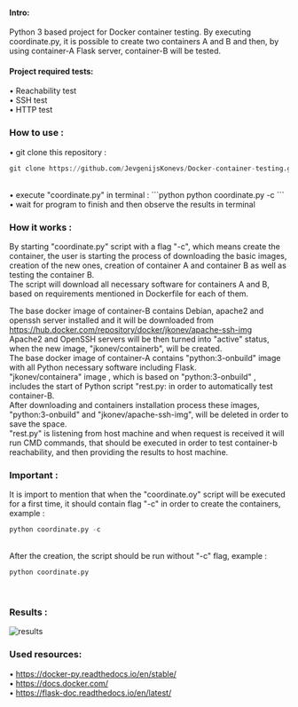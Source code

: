#### Intro:</br>

Python 3 based project for Docker container testing. By executing coordinate.py, it is possible to create two containers A and B and then, by using container-A Flask server, container-B will be tested.</br>

#### Project required tests:</br>

• Reachability test</br>
• SSH test</br>
• HTTP test</br>

### How to use : </br>

• git clone this repository :
```python
git clone https://github.com/JevgenijsKonevs/Docker-container-testing.git
```
</br>
• execute "coordinate.py" in terminal : 
```python
python coordinate.py -c
```
</br>
• wait for program to finish and then observe the results in terminal</br>

### How it works : </br>

By starting "coordinate.py" script with a flag "-c", which means create the container, the user is starting the process of downloading the basic images, creation of the new ones, creation of container A and container B as well as testing the container B. </br>
The script will download all necessary software for containers A and B, based on requirements mentioned in Dockerfile for each of them.</br>

The base docker image of container-B contains Debian, apache2 and openssh server installed and it will be downloaded from https://hub.docker.com/repository/docker/jkonev/apache-ssh-img</br> Apache2 and OpenSSH servers will be then turned into "active" status, when the new image, "jkonev/containerb", will be created. </br>
The base docker image of container-A contains "python:3-onbuild" image with all Python necessary software including Flask. </br>
"jkonev/containera" image , which is based on "python:3-onbuild" , includes the start of Python script "rest.py: in order to automatically test container-B.</br>
After downloading and containers installation process these images, "python:3-onbuild" and "jkonev/apache-ssh-img", will be deleted in order to save the space.</br>
"rest.py" is listening from host machine and when request is received it will run CMD commands, that should be executed in order to test container-b reachability, and then providing the results to host machine.

### Important : </br>

It is import to mention that when the "coordinate.oy" script will be executed for a first time, it should contain flag "-c" in order to create the containers, example :
```python
python coordinate.py -c
```
</br> 
After the creation, the script should be run without "-c" flag, example :

```python
python coordinate.py 
```
</br> 

### Results : </br>


![results](https://user-images.githubusercontent.com/55871427/106454730-df0be180-6493-11eb-9da2-b11d8eea0bfb.JPG)

### Used resources: </br>
• https://docker-py.readthedocs.io/en/stable/</br>
• https://docs.docker.com/</br>
• https://flask-doc.readthedocs.io/en/latest/</br>
